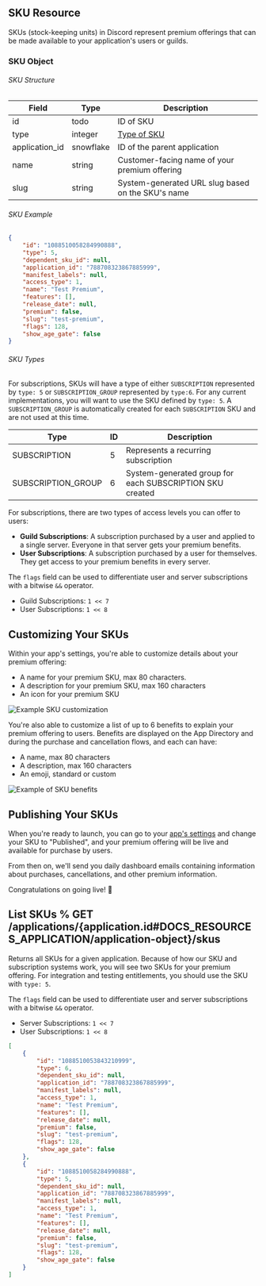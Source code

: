 ## SKU Resource

SKUs (stock-keeping units) in Discord represent premium offerings that can be made available to your application's users or guilds.

### SKU Object

###### SKU Structure

| Field          | Type      | Description                                                 |
| -------------- | --------- | ----------------------------------------------------------- |
| id             | todo      | ID of SKU                                            |
| type           | integer   | [Type of SKU](#DOCS_MONETIZATION_SKUS/sku-object-sku-types) |
| application_id | snowflake | ID of the parent application                                |
| name           | string    | Customer-facing name of your premium offering           |
| slug           | string    | System-generated URL slug based on the SKU's name          |

###### SKU Example

```json
{
    "id": "1088510058284990888",
    "type": 5,
    "dependent_sku_id": null,
    "application_id": "788708323867885999",
    "manifest_labels": null,
    "access_type": 1,
    "name": "Test Premium",
    "features": [],
    "release_date": null,
    "premium": false,
    "slug": "test-premium",
    "flags": 128,
    "show_age_gate": false
}
```

###### SKU Types

For subscriptions, SKUs will have a type of either `SUBSCRIPTION` represented by `type: 5` or `SUBSCRIPTION_GROUP` represented by `type:6`. For any current implementations, you will want to use the SKU defined by `type: 5`. A `SUBSCRIPTION_GROUP` is automatically created for each `SUBSCRIPTION` SKU and are not used at this time.

| Type               | ID  | Description                                              |
| ------------------ | --- | -------------------------------------------------------- |
| SUBSCRIPTION       | 5   | Represents a recurring subscription                      |
| SUBSCRIPTION_GROUP | 6   | System-generated group for each SUBSCRIPTION SKU created |

For subscriptions, there are two types of access levels you can offer to users:

-   **Guild Subscriptions**: A subscription purchased by a user and applied to a single server. Everyone in that server gets your premium benefits.
-   **User Subscriptions**: A subscription purchased by a user for themselves. They get access to your premium benefits in every server.

The `flags` field can be used to differentiate user and server subscriptions with a bitwise `&&` operator.

-   Guild Subscriptions: `1 << 7`
-   User Subscriptions: `1 << 8`

## Customizing Your SKUs

Within your app's settings, you're able to customize details about your premium offering:

-   A name for your premium SKU, max 80 characters.
-   A description for your premium SKU, max 160 characters
-   An icon for your premium SKU

![Example SKU customization](sku-customization.png)

You're also able to customize a list of up to 6 benefits to explain your premium offering to users. Benefits are displayed on the App Directory and during the purchase and cancellation flows, and each can have:

-   A name, max 80 characters
-   A description, max 160 characters
-   An emoji, standard or custom

![Example of SKU benefits](sku-benefits.png)

## Publishing Your SKUs

When you're ready to launch, you can go to your [app's settings](https://discord.com/developers/applications) and change your SKU to "Published", and your premium offering will be live and available for purchase by users.

From then on, we'll send you daily dashboard emails containing information about purchases, cancellations, and other premium information.

Congratulations on going live! 🥳

## List SKUs % GET /applications/{application.id#DOCS_RESOURCES_APPLICATION/application-object}/skus

Returns all SKUs for a given application. Because of how our SKU and subscription systems work, you will see two SKUs for your premium offering. For integration and testing entitlements, you should use the SKU with `type: 5`.

The `flags` field can be used to differentiate user and server subscriptions with a bitwise `&&` operator.

-   Server Subscriptions: `1 << 7`
-   User Subscriptions: `1 << 8`

```json
[
    {
        "id": "1088510053843210999",
        "type": 6,
        "dependent_sku_id": null,
        "application_id": "788708323867885999",
        "manifest_labels": null,
        "access_type": 1,
        "name": "Test Premium",
        "features": [],
        "release_date": null,
        "premium": false,
        "slug": "test-premium",
        "flags": 128,
        "show_age_gate": false
    },
    {
        "id": "1088510058284990888",
        "type": 5,
        "dependent_sku_id": null,
        "application_id": "788708323867885999",
        "manifest_labels": null,
        "access_type": 1,
        "name": "Test Premium",
        "features": [],
        "release_date": null,
        "premium": false,
        "slug": "test-premium",
        "flags": 128,
        "show_age_gate": false
    }
]
```
